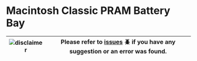 # Macintosh Classic PRAM Battery Bay
| ![disclaimer](https://friconix.com/png/fi-ensuxs-warning-solid.png) |  Please refer to [issues](https://github.com/way5/mac-classic-pram-battery-bay/issues) :beetle: if you have any suggestion or an error was found. |
|---|---|

